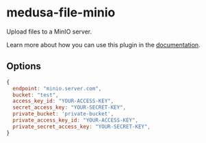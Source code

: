 # medusa-file-minio

Upload files to a MinIO server.

Learn more about how you can use this plugin in the [documentation](https://docs.medusajs.com/add-plugins/minio).

## Options

```js
{
  endpoint: "minio.server.com",
  bucket: "test",
  access_key_id: "YOUR-ACCESS-KEY",
  secret_access_key: "YOUR-SECRET-KEY",
  private_bucket: 'private-bucket',
  private_access_key_id: "YOUR-ACCESS-KEY",
  private_secret_access_key: "YOUR-SECRET-KEY",
}
```
